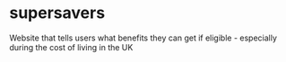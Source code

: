 # supersavers
Website that tells users what benefits they can get if eligible - especially during the cost of living in the UK 
